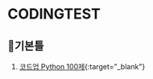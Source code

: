 # CODINGTEST

## 🤙기본틀
1. [코드업 Python 100제](https://codeup.kr/problemsetsol.php?psid=33){:target="_blank"}

